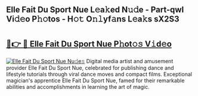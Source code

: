 ## Elle Fait Du Sport Nue L𝚎a𝚔ed N𝚞𝚍e - Part-qwl Vi𝚍𝚎o P𝚑𝚘tos - H𝚘𝚝 O𝚗𝚕yf𝚊ns L𝚎a𝚔s sX2S3

# <h2><a href="http://kfbgu6p.oniu.top/?m=Elle+Fait+Du+Sport+Nue">🔗👉 🔴 Elle Fait Du Sport Nue P𝚑ot𝚘𝚜 V𝚒d𝚎o</a></h2>

[![Elle Fait Du Sport Nue Nu𝚍e𝚜](https://i.imgur.com/0qMVB7G.gif)](http://kfbgu6p.oniu.top/?m=Elle+Fait+Du+Sport+Nue)
Digital media artist and amusement provider Elle Fait Du Sport Nue, celebrated for publishing dance and lifestyle tutorials through viral dance moves and compact films. Exceptional magician's apprentice Elle Fait Du Sport Nue, famed for their remarkable abilities and accomplishments in learning the art of magic.  
